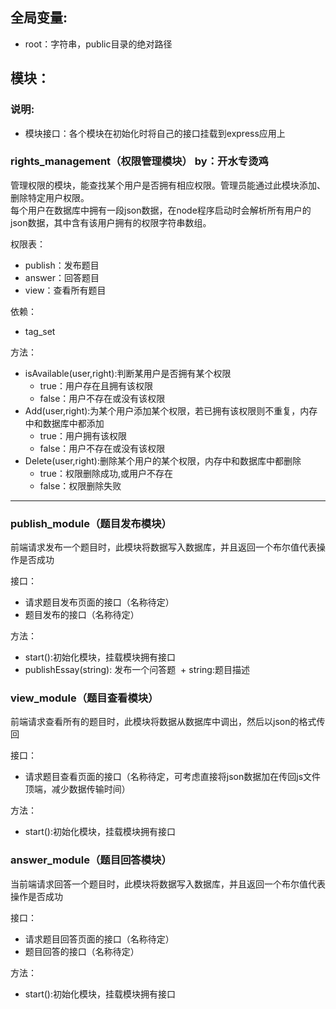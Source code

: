 ## **全局变量**:
 + root：字符串，public目录的绝对路径

## 模块：
### **说明**:
 + 模块接口：各个模块在初始化时将自己的接口挂载到express应用上
 
### **rights_management**（权限管理模块） by：开水专烫鸡
管理权限的模块，能查找某个用户是否拥有相应权限。管理员能通过此模块添加、删除特定用户权限。  
每个用户在数据库中拥有一段json数据，在node程序启动时会解析所有用户的json数据，其中含有该用户拥有的权限字符串数组。

权限表：
 + publish：发布题目
 + answer：回答题目
 + view：查看所有题目

依赖：
 + tag_set

方法：
 + isAvailable(user,right):判断某用户是否拥有某个权限
    + true：用户存在且拥有该权限
    + false：用户不存在或没有该权限
 + Add(user,right):为某个用户添加某个权限，若已拥有该权限则不重复，内存中和数据库中都添加
    + true：用户拥有该权限
    + false：用户不存在或没有该权限
 + Delete(user,right):删除某个用户的某个权限，内存中和数据库中都删除
    + true：权限删除成功,或用户不存在
    + false：权限删除失败

---

### **publish_module**（题目发布模块）
前端请求发布一个题目时，此模块将数据写入数据库，并且返回一个布尔值代表操作是否成功

接口：
+ 请求题目发布页面的接口（名称待定）
+ 题目发布的接口（名称待定）

方法：
+ start():初始化模块，挂载模块拥有接口
+ publishEssay(string):
发布一个问答题
  + string:题目描述
  
### **view_module**（题目查看模块）
前端请求查看所有的题目时，此模块将数据从数据库中调出，然后以json的格式传回

接口：
+ 请求题目查看页面的接口（名称待定，可考虑直接将json数据加在传回js文件顶端，减少数据传输时间）

方法：
+ start():初始化模块，挂载模块拥有接口

### **answer_module**（题目回答模块）
当前端请求回答一个题目时，此模块将数据写入数据库，并且返回一个布尔值代表操作是否成功

接口：
+ 请求题目回答页面的接口（名称待定）
+ 题目回答的接口（名称待定）

方法：
+ start():初始化模块，挂载模块拥有接口
